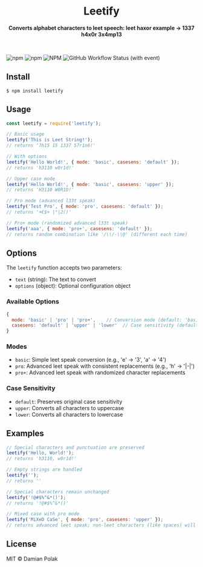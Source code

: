 <h1 align="center">Leetify</h1>
<p align="center">
  <b>Converts alphabet characters to leet speech: leet haxor example → 1337 h4x0r 3x4mp13</b>
</p>
<br>

![npm](https://img.shields.io/npm/dw/leetify) ![npm](https://img.shields.io/npm/v/leetify) ![NPM](https://img.shields.io/npm/l/leetify) ![GitHub Workflow Status (with event)](https://img.shields.io/github/actions/workflow/status/damianpolak/leetify/node.js.yml)



## Install

```
$ npm install leetify
```

## Usage

```js
const leetify = require('leetify');

// Basic usage
leetify('This is Leet String!');
// returns '7h15 15 1337 57r1n6!'

// With options
leetify('Hello World!', { mode: 'basic', casesens: 'default' });
// returns 'h3110 w0r1d!'

// Upper case mode
leetify('Hello World!', { mode: 'basic', casesens: 'upper' });
// returns 'H3110 W0R1D!'

// Pro mode (advanced l33t speak)
leetify('Test Pro', { mode: 'pro', casesens: 'default' });
// returns '+€$+ |°|2()'

// Pro+ mode (randomized advanced l33t speak)
leetify('aaa', { mode: 'pro+', casesens: 'default' });
// returns random combination like '/\\/-\\@' (different each time)
```

## Options

The `leetify` function accepts two parameters:
- `text` (string): The text to convert
- `options` (object): Optional configuration object

### Available Options

```js
{
  mode: 'basic' | 'pro' | 'pro+',    // Conversion mode (default: 'basic')
  casesens: 'default' | 'upper' | 'lower'  // Case sensitivity (default: 'default')
}
```

### Modes
- `basic`: Simple leet speak conversion (e.g., 'e' → '3', 'a' → '4')
- `pro`: Advanced leet speak with consistent replacements (e.g., 'h' → '|-|')
- `pro+`: Advanced leet speak with randomized character replacements

### Case Sensitivity
- `default`: Preserves original case sensitivity
- `upper`: Converts all characters to uppercase
- `lower`: Converts all characters to lowercase

## Examples

```js
// Special characters and punctuation are preserved
leetify('Hello, World!');
// returns 'h3110, w0r1d!'

// Empty strings are handled
leetify('');
// returns ''

// Special characters remain unchanged
leetify('!@#$%^&*()');
// returns '!@#$%^&*()'

// Mixed case with pro mode
leetify('MiXeD CaSe', { mode: 'pro', casesens: 'upper' });
// returns advanced leet speak; non-leet characters (like spaces) will be uppercased
```

## License

MIT © Damian Polak
